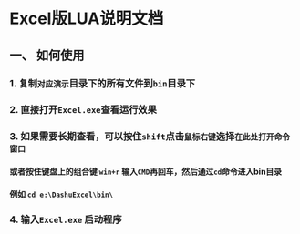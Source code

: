 # Excel版LUA说明文档

## 一、 如何使用

### 1. 复制`对应演示`目录下的所有文件到`bin`目录下
### 2. 直接打开`Excel.exe`查看运行效果
### 3. 如果需要长期查看，可以按住`shift`点击`鼠标右键`选择`在此处打开命令窗口`
#### 或者按住键盘上的组合键 `win+r` 输入`CMD`再回车，然后通过`cd`命令进入bin目录
#### 例如 `cd e:\DashuExcel\bin\`
### 4. 输入`Excel.exe` 启动程序


